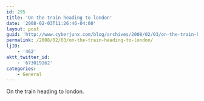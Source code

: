 ```yaml
---
id: 295
title: 'On the train heading to london'
date: '2008-02-03T11:26:46-04:00'
layout: post
guid: 'http://www.cyberjunx.com/blog/archives/2008/02/03/on-the-train-heading-to-london/'
permalink: /2008/02/03/on-the-train-heading-to-london/
ljID:
    - '462'
aktt_twitter_id:
    - '673019162'
categories:
    - General
---
```


On the train heading to london.